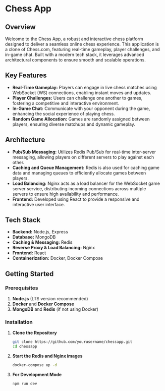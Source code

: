 # Chess App

## Overview

Welcome to the Chess App, a robust and interactive chess platform designed to deliver a seamless online chess experience. This application is a clone of Chess.com, featuring real-time gameplay, player challenges, and in-game chat. Built with a modern tech stack, it leverages advanced architectural components to ensure smooth and scalable operations.

## Key Features

- **Real-Time Gameplay:** Players can engage in live chess matches using WebSocket (WS) connections, enabling instant moves and updates.
- **Player Challenges:** Users can challenge one another to games, fostering a competitive and interactive environment.
- **In-Game Chat:** Communicate with your opponent during the game, enhancing the social experience of playing chess.
- **Random Game Allocation:** Games are randomly assigned between players, ensuring diverse matchups and dynamic gameplay.

## Architecture

- **Pub/Sub Messaging:** Utilizes Redis Pub/Sub for real-time inter-server messaging, allowing players on different servers to play against each other.
- **Caching and Queue Management:** Redis is also used for caching game data and managing queues to efficiently allocate games between players.
- **Load Balancing:** Nginx acts as a load balancer for the WebSocket game server service, distributing incoming connections across multiple servers to ensure high availability and performance.
- **Frontend:** Developed using React to provide a responsive and interactive user interface.

## Tech Stack

- **Backend:** Node.js, Express
- **Database:** MongoDB
- **Caching & Messaging:** Redis
- **Reverse Proxy & Load Balancing:** Nginx
- **Frontend:** React
- **Containerization:** Docker, Docker Compose

## Getting Started

### Prerequisites

1. **Node.js** (LTS version recommended)
2. **Docker** and **Docker Compose**
3. **MongoDB** and **Redis** (if not using Docker)

### Installation

1. **Clone the Repository**

   ```bash
   git clone https://github.com/yourusername/chessapp.git
   cd chessapp
   
2. **Start the Redis and Nginx images**
   ```bash
   docker-compose up -d
3. **For Development Mode**
    ```bash
    npm run dev
